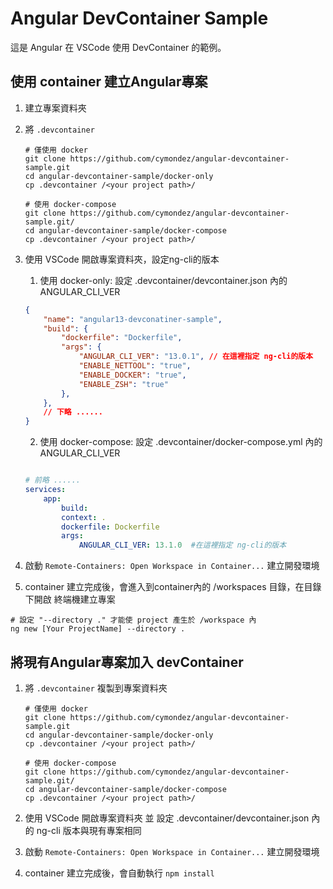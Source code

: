 # Angular DevContainer Sample

這是 Angular 在 VSCode 使用 DevContainer 的範例。

## 使用 container 建立Angular專案

1. 建立專案資料夾

2. 將 `.devcontainer`

    ```shell
    # 僅使用 docker
    git clone https://github.com/cymondez/angular-devcontainer-sample.git
    cd angular-devcontainer-sample/docker-only
    cp .devcontainer /<your project path>/

    # 使用 docker-compose
    git clone https://github.com/cymondez/angular-devcontainer-sample.git/
    cd angular-devcontainer-sample/docker-compose
    cp .devcontainer /<your project path>/
    ```

3. 使用 VSCode 開啟專案資料夾，設定ng-cli的版本
   1. 使用 docker-only: 設定  .devcontainer/devcontainer.json 內的 ANGULAR_CLI_VER

    ``` json
    {
        "name": "angular13-devconatiner-sample",
        "build": {
            "dockerfile": "Dockerfile",
            "args": {
                "ANGULAR_CLI_VER": "13.0.1", // 在這裡指定 ng-cli的版本
                "ENABLE_NETTOOL": "true",
                "ENABLE_DOCKER": "true",
                "ENABLE_ZSH": "true"
            },
        },
        // 下略 ......
    }    
    ```

   2. 使用 docker-compose:  設定  .devcontainer/docker-compose.yml 內的 ANGULAR_CLI_VER

    ```yaml

    # 前略 ......
    services:
        app:
            build:
            context: .
            dockerfile: Dockerfile
            args:
                ANGULAR_CLI_VER: 13.1.0  #在這裡指定 ng-cli的版本
    ```

4. 啟動 `Remote-Containers: Open Workspace in Container...` 建立開發環境
5. container 建立完成後，會進入到container內的 /workspaces 目錄，在目錄下開啟 終端機建立專案

```shell
# 設定 "--directory ." 才能使 project 產生於 /workspace 內
ng new [Your ProjectName] --directory .
```

## 將現有Angular專案加入 devContainer

1. 將 `.devcontainer` 複製到專案資料夾

    ```shell
    # 僅使用 docker
    git clone https://github.com/cymondez/angular-devcontainer-sample.git
    cd angular-devcontainer-sample/docker-only
    cp .devcontainer /<your project path>/

    # 使用 docker-compose
    git clone https://github.com/cymondez/angular-devcontainer-sample.git/
    cd angular-devcontainer-sample/docker-compose
    cp .devcontainer /<your project path>/
    ```

2. 使用 VSCode 開啟專案資料夾 並 設定 .devcontainer/devcontainer.json 內的 ng-cli 版本與現有專案相同
3. 啟動 `Remote-Containers: Open Workspace in Container...` 建立開發環境
4. container 建立完成後，會自動執行 `npm install`
